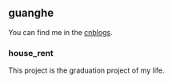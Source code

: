 ## guanghe

You can find me in the [cnblogs](https://www.cnblogs.com/guanghe).

### house_rent

This project is the graduation project of my life.
